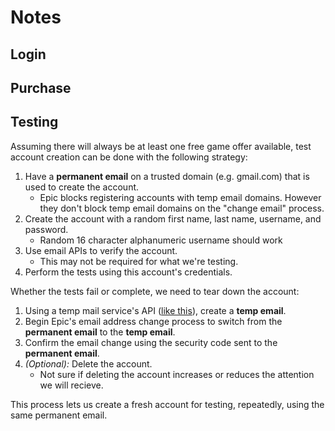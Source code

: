 # Notes

## Login

## Purchase

## Testing

Assuming there will always be at least one free game offer available, test account creation can be done with the following strategy:

1. Have a **permanent email** on a trusted domain (e.g. gmail.com) that is used to create the account.
    * Epic blocks registering accounts with temp email domains. However they don't block temp email domains on the "change email" process.
1. Create the account with a random first name, last name, username, and password.
    * Random 16 character alphanumeric username should work
1. Use email APIs to verify the account.
    * This may not be required for what we're testing.
1. Perform the tests using this account's credentials.

Whether the tests fail or complete, we need to tear down the account:

1. Using a temp mail service's API ([like this](https://rapidapi.com/Privatix/api/temp-mail)), create a **temp email**.
2. Begin Epic's email address change process to switch from the **permanent email** to the **temp email**.
3. Confirm the email change using the security code sent to the **permanent email**.
4. *(Optional):* Delete the account.
    * Not sure if deleting the account increases or reduces the attention we will recieve.

This process lets us create a fresh account for testing, repeatedly, using the same permanent email.
